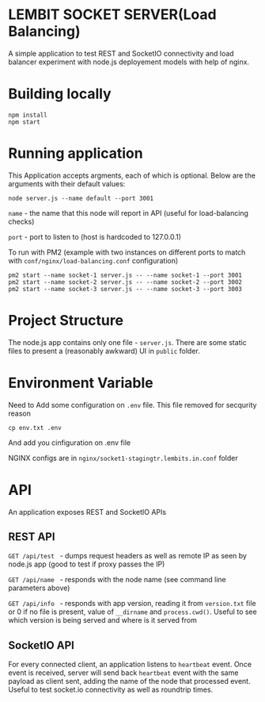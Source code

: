 # LEMBIT SOCKET SERVER(Load Balancing)
A simple application to test REST and SocketIO connectivity and load balancer experiment with node.js deployement models with help of nginx.


# Building locally

```
npm install
npm start
```

# Running application
This Application accepts argments, each of which is optional. Below are the arguments with their default values:

`node server.js --name default --port 3001`

`name` - the name that this node will report in API (useful for load-balancing checks)

`port` - port to listen to (host is hardcoded to 127.0.0.1)

To run with PM2 (example with two instances on different ports to match with `conf/nginx/load-balancing.conf` configuration)

```
pm2 start --name socket-1 server.js -- --name socket-1 --port 3001
pm2 start --name socket-2 server.js -- --name socket-2 --port 3002
pm2 start --name socket-3 server.js -- --name socket-3 --port 3003
```

# Project Structure
The node.js app contains only one file - `server.js`. There are some static files to present a (reasonably awkward) 
UI in `public` folder.

# Environment Variable
Need to Add some configuration on `.env` file. This file removed for secqurity reason

```
cp env.txt .env
```
And add you cinfiguration on .env file

NGINX configs are in `nginx/socket1-stagingtr.lembits.in.conf` folder

# API
An application exposes REST and SocketIO APIs

## REST API

`GET /api/test ` - dumps request headers as well as remote IP as seen by node.js app (good to test if proxy passes the IP)

`GET /api/name ` - responds with the node name (see command line parameters above)

`GET /api/info ` - responds with app version, reading it from `version.txt` file or 0 if no file is present, value of `__dirname` and `process.cwd()`. Useful to see which version is being served and where is it served from

## SocketIO API
For every connected client, an application listens to `heartbeat` event. Once event is received, server will send back `heartbeat` event with the same payload as client sent, adding the name of the node that processed event. Useful to test socket.io connectivity as well as roundtrip times.


